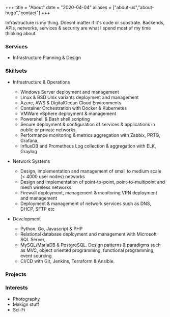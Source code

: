 +++
title = "About"
date = "2020-04-04"
aliases = ["about-us","about-hugo","contact"]
+++

Infrastructure is my thing. Doesnt matter if it's code or substrate. Backends, APIs, networks, services & security are what I spend most of my time thinking about.

### Services 
- Infrastructure Planning & Design
### Skillsets
* Infrastructure & Operations 
    * Windows Server deployment and management 
    * Linux & BSD Unix variants deployment and management 
    * Azure, AWS & DigitalOcean Cloud Environments 
    * Container Orchestration with Docker & Kubernetes 
    * VMWare vSphere deployment & management 
    * Powershell & Bash shell scripting 
    * Secure deployment & configuration of services & applications in public or private networks. 
    * Performance monitoring & metrics aggregation with Zabbix, PRTG, Grafana, 
    * InfluxDB and Prometheus  Log collection & aggregation with ELK, Graylog 
 
* Network Systems 
    * Design, implementation and management of small to medium scale (< 4000 user nodes)  networks 
    * Design and implementation of point-to-point, point-to-multipoint and mesh wireless networks 
    * Firewall deployment, management & monitoring VPN deployment and management 
    * Deployment & management of network services such as DNS, DHCP, SFTP etc 
    
* Development  
    * Python, Go, Javascript & PHP 
    * Relational database deployment and management with Microsoft SQL Server, 
    * MySQL/MariaDB & PostgreSQL. Design patterns & paradigms such as MVC, object oriented programming, functional programming, event sourcing 
    * CI/CD with Git, Jenkins, Terraform & Ansible. 


### Projects

### Interests
* Photography
* Makign stuff
* Sci-Fi







